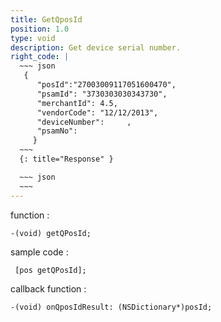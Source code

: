 ```yaml
---
title: GetQposId
position: 1.0
type: void
description: Get device serial number.
right_code: |
  ~~~ json
   {
      "posId":"27003009117051600470",
      "psamId": "3730303030343730",
      "merchantId": 4.5,
      "vendorCode": "12/12/2013",
      "deviceNumber":     ,
      "psamNo": 
     } 
  ~~~
  {: title="Response" }

  ~~~ json
  ~~~
---
```


function :
```objc
-(void) getQPosId;
```
sample code :
```objc
 [pos getQPosId];
```
callback function :
```objc
-(void) onQposIdResult: (NSDictionary*)posId;
```

